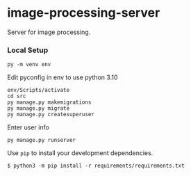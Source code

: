 # image-processing-server
Server for image processing.

### Local Setup

```
py -m venv env
```
Edit pyconfig in env to use python 3.10

```
env/Scripts/activate
cd src
py manage.py makemigrations
py manage.py migrate
py manage.py createsuperuser
```
Enter user info

```
py manage.py runserver
```

Use `pip` to install your development dependencies.

```console
$ python3 -m pip install -r requirements/requirements.txt
```
